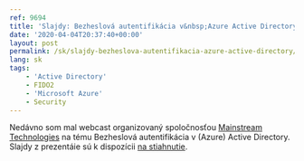 ```yaml
---
ref: 9694
title: 'Slajdy: Bezheslová autentifikácia v&nbsp;Azure Active Directory'
date: '2020-04-04T20:37:40+00:00'
layout: post
permalink: /sk/slajdy-bezheslova-autentifikacia-azure-active-directory/
lang: sk
tags:
    - 'Active Directory'
    - FIDO2
    - 'Microsoft Azure'
    - Security
---
```


Nedávno som mal webcast organizovaný spoločnosťou [Mainstream Technologies](https://en.mainstream.cz/) na tému Bezheslová autentifikácia v (Azure) Active Directory. Slajdy z prezentáie sú k dispozícii [<i class="fas fa-file-pdf"></i> na stiahnutie](../../assets/documents/Mainstream_Passwordless.pdf).